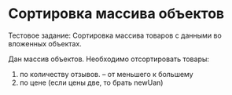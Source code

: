 # Сортировка массива объектов

Тестовое задание: Сортировка массива товаров c данными во вложенных объектах.

Дан массив объектов.
Необходимо отсортировать товары: 
1) по количеству отзывов. – от меньшего к большему
2) по цене (если цены две, то брать newUan)

